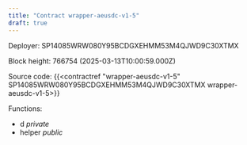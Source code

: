 ```yaml
---
title: "Contract wrapper-aeusdc-v1-5"
draft: true
---
```

Deployer: SP14085WRW080Y95BCDGXEHMM53M4QJWD9C30XTMX


 



Block height: 766754 (2025-03-13T10:00:59.000Z)

Source code: {{<contractref "wrapper-aeusdc-v1-5" SP14085WRW080Y95BCDGXEHMM53M4QJWD9C30XTMX wrapper-aeusdc-v1-5>}}

Functions:

* d _private_
* helper _public_
